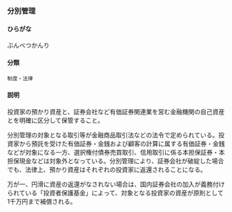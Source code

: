 <div style="display:none;">

## [あ行](securities-terms?id=あ行)
## [か行](securities-terms?id=か行)
## [さ行](securities-terms?id=さ行)
## [た行](securities-terms?id=た行)
## [な行](securities-terms?id=な行)
## [は行](securities-terms?id=は行)

</div>

### 分別管理

#### ひらがな

ぶんべつかんり

#### 分類

`制度・法律`

#### 説明

投資家の預かり資産と、証券会社など有価証券関連業を営む金融機関の自己資産とを明確に区分して保管すること。
 
分別管理の対象となる取引等が金融商品取引法などの法令で定められている。投資家から預託を受けた有価証券・金銭および顧客の計算に属する有価証券・金銭などが対象になる一方、選択権付債券売買取引、信用取引に係る本担保証券・本担保現金などは対象外となっている。分別管理により、証券会社が破綻した場合でも、法律上、預かり資産はそれぞれの投資家に返還されることになる。
 
万が一、円滑に資産の返還がなされない場合は、国内証券会社の加入が義務付けられている「投資者保護基金」によって、対象となる投資家の資産が原則として1千万円まで補償される。

<div style="display:none;">

## [ま行](securities-terms?id=ま行)
## [や行](securities-terms?id=や行)
## [ら行](securities-terms?id=ら行)
## [わ行](securities-terms?id=わ行)
## [英数字・記号](securities-terms?id=英数字・記号)

</div>

